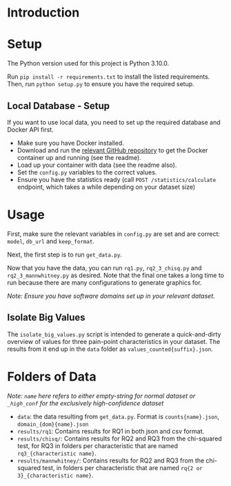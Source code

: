 # Introduction

# Setup

The Python version used for this project is Python 3.10.0.

Run `pip install -r requirements.txt` to install the listed requirements.
Then, run `python setup.py` to ensure you have the required setup.

## Local Database - Setup

If you want to use local data, you need to set up the required database and Docker API first.

- Make sure you have Docker installed.
- Download and run the [relevant GitHub repository](https://github.com/mining-design-decisions/maestro-issues-db) to get the Docker container up and running (see the readme).
- Load up your container with data (see the readme also).
- Set the `config.py` variables to the correct values.
- Ensure you have the statistics ready (call `POST /statistics/calculate` endpoint, which takes a while depending on your dataset size)

# Usage

First, make sure the relevant variables in `config.py` are set and are correct: `model`, `db_url` and `keep_format`.

Next, the first step is to run `get_data.py`.

Now that you have the data, you can run `rq1.py`, `rq2_3_chisq.py` and `rq2_3_mannwhitney.py` as desired. Note that the final one takes a long time to run because there are many configurations to generate graphics for.

*Note: Ensure you have software domains set up in your relevant dataset.*

## Isolate Big Values

The `isolate_big_values.py` script is intended to generate a quick-and-dirty overview of values for three pain-point characteristics in your dataset. The results from it end up in the `data` folder as `values_counted{suffix}.json`.

# Folders of Data

*Note: `name` here refers to either empty-string for normal dataset or `_high_conf` for the exclusively high-confidence dataset*

- `data`: the data resulting from `get_data.py`. Format is `counts{name}.json`, `domain_{dom}{name}.json`
- `results/rq1`: Contains results for RQ1 in both json and csv format.
- `results/chisq/`: Contains results for RQ2 and RQ3 from the chi-squared test, for RQ3 in folders per characteristic that are named `rq3_{characteristic name}`.
- `results/mannwhitney/`: Contains results for RQ2 and RQ3 from the chi-squared test, in folders per characteristic that are named `rq{2 or 3}_{characteristic name}`.